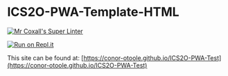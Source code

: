 # ICS2O-PWA-Template-HTML

[![Mr Coxall's Super Linter](https://github.com/conor-otoole/ICS2O-PWA-Test/workflows/Mr%20Coxall's%20Super%20Linter/badge.svg)](https://github.com/conor-otoole/ICS2O-PWA-Test/actions/)

[![Run on Repl.it](https://repl.it/badge/github/conor-otoole/ICS2O-PWA-Test)](https://repl.it/github/conor-otoole/ICS2O-PWA-Test)

This site can be found at: [https://conor-otoole.github.io/ICS2O-PWA-Test](https://conor-otoole.github.io/ICS2O-PWA-Test)
